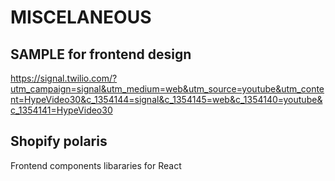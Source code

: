 # MISCELANEOUS

## SAMPLE for frontend design

<https://signal.twilio.com/?utm_campaign=signal&utm_medium=web&utm_source=youtube&utm_content=HypeVideo30&c_1354144=signal&c_1354145=web&c_1354140=youtube&c_1354141=HypeVideo30>

## Shopify polaris

Frontend components libararies for React

